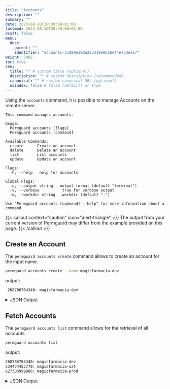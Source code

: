 ```yaml
---
title: "Accounts"
description: ""
summary: ""
date: 2023-08-10T20:39:08+01:00
lastmod: 2023-08-10T20:39:08+01:00
draft: false
menu:
  docs:
    parent: ""
    identifier: "accounts-cc889e190a223318e9616ef4e73dea17"
weight: 5002
toc: true
seo:
  title: "" # custom title (optional)
  description: "" # custom description (recommended)
  canonical: "" # custom canonical URL (optional)
  noindex: false # false (default) or true
---
```

Using the `accounts` command, it is possible to manage Accounts on the remote server.

```text
This command manages accounts.

Usage:
  Permguard accounts [flags]
  Permguard accounts [command]

Available Commands:
  create      Create an account
  delete      Delete an account
  list        List accounts
  update      Update an account

Flags:
  -h, --help   help for accounts

Global Flags:
  -o, --output string   output format (default "terminal")
  -v, --verbose          true for verbose output
  -w, --workdir string   workdir (default ".")

Use "Permguard accounts [command] --help" for more information about a command.
```

{{< callout context="caution" icon="alert-triangle" >}}
The output from your current version of Permguard may differ from the example provided on this page.
{{< /callout >}}

## Create an Account

The `permguard accounts create` command allows to create an account for the input name.

```bash
permguard accounts create --name magicfarmacia-dev
```

output:

```bash
 268786704340: magicfarmacia-dev
```

<details>
  <summary>
    JSON Output
  </summary>

```bash
permguard accounts create --name magicfarmacia-dev --output json
```

output:

```bash
{
  "accounts": [
    {
      "account_id": 268786704340,
      "created_at": "2024-08-25T14:07:59.634Z",
      "updated_at": "2024-08-25T14:07:59.634Z",
      "name": "magicfarmacia-dev"
    }
  ]
}
```

</details>

## Fetch Accounts

The `permguard accounts list` command allows for the retrieval of all accounts.

```bash
permguard accounts list
```

output:

```bash
268786704340: magicfarmacia-dev
534434453770: magicfarmacia-uat
627303999986: magicfarmacia-prod
```

<details>
  <summary>
    JSON Output
  </summary>

```bash
permguard accounts list --output json
```

output:

```bash
{
  "accounts": [
    {
      "account_id": 268786704340,
      "created_at": "2024-08-25T14:07:07.04Z",
      "updated_at": "2024-08-25T14:07:07.04Z",
      "name": "magicfarmacia-dev"
    },
    {
      "account_id": 534434453770,
      "created_at": "2024-08-25T14:07:59.634Z",
      "updated_at": "2024-08-25T14:07:59.634Z",
      "name": "magicfarmacia-uat"
    },
    {
      "account_id": 627303999986,
      "created_at": "2024-08-25T14:08:58.619Z",
      "updated_at": "2024-08-25T14:08:58.619Z",
      "name": "magicfarmacia-prod"
    }
  ]
}
```

</details>
